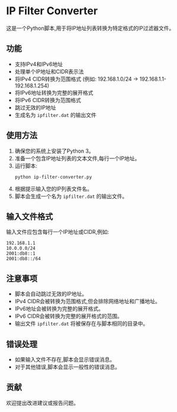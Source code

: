 # IP Filter Converter

这是一个Python脚本,用于将IP地址列表转换为特定格式的IP过滤器文件。

## 功能

- 支持IPv4和IPv6地址
- 处理单个IP地址和CIDR表示法
- 将IPv4 CIDR转换为范围格式 (例如: 192.168.1.0/24 -> 192.168.1.1-192.168.1.254)
- 将IPv6地址转换为完整的展开格式
- 将IPv6 CIDR转换为范围格式
- 跳过无效的IP地址
- 生成名为 `ipfilter.dat` 的输出文件

## 使用方法

1. 确保您的系统上安装了Python 3。
2. 准备一个包含IP地址列表的文本文件,每行一个IP地址。
3. 运行脚本:
   ```
   python ip-filter-converter.py
   ```
4. 根据提示输入您的IP列表文件名。
5. 脚本会生成一个名为 `ipfilter.dat` 的输出文件。

## 输入文件格式

输入文件应包含每行一个IP地址或CIDR,例如:

```
192.168.1.1
10.0.0.0/24
2001:db8::1
2001:db8::/64
```

## 注意事项

- 脚本会自动跳过无效的IP地址。
- IPv4 CIDR会被转换为范围格式,但会排除网络地址和广播地址。
- IPv6地址会被转换为完整的展开格式。
- IPv6 CIDR会被转换为完整的展开格式的范围。
- 输出文件 `ipfilter.dat` 将被保存在与脚本相同的目录中。

## 错误处理

- 如果输入文件不存在,脚本会显示错误消息。
- 对于其他错误,脚本会显示一般性的错误消息。

## 贡献

欢迎提出改进建议或报告问题。